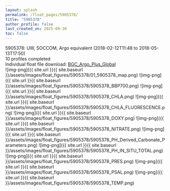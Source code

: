 ```yaml
---
layout: splash
permalink: /float_pages/5905378/
title: "5905378"
author_profile: false
last_created_on: 2025-09-30
toc: false
---
```

 
5905378: UW, SOCCOM, Argo equivalent (2018-02-12T11:48 to 2018-05-13T17:50)\
10 profiles completed\
Individual float file download: [BGC_Argo_Plus_Global](https://ftp.soest.hawaii.edu/bgc_argo_plus/Individual_Floats/outliers_removed/5905378_Sprof_processed.nc)\
![img-png]({{ site.url }}{{ site.baseurl }}/assets/images/float_figures/5905378/01_5905378_map.png)
![img-png]({{ site.url }}{{ site.baseurl }}/assets/images/float_figures/5905378/5905378_BBP700.png)
![img-png]({{ site.url }}{{ site.baseurl }}/assets/images/float_figures/5905378/5905378_CHLA.png)
![img-png]({{ site.url }}{{ site.baseurl }}/assets/images/float_figures/5905378/5905378_CHLA_FLUORESCENCE.png)
![img-png]({{ site.url }}{{ site.baseurl }}/assets/images/float_figures/5905378/5905378_DOXY.png)
![img-png]({{ site.url }}{{ site.baseurl }}/assets/images/float_figures/5905378/5905378_NITRATE.png)
![img-png]({{ site.url }}{{ site.baseurl }}/assets/images/float_figures/5905378/5905378_PH_Derived_Carbonate_Parameters.png)
![img-png]({{ site.url }}{{ site.baseurl }}/assets/images/float_figures/5905378/5905378_PH_IN_SITU_TOTAL.png)
![img-png]({{ site.url }}{{ site.baseurl }}/assets/images/float_figures/5905378/5905378_PRES.png)
![img-png]({{ site.url }}{{ site.baseurl }}/assets/images/float_figures/5905378/5905378_PSAL.png)
![img-png]({{ site.url }}{{ site.baseurl }}/assets/images/float_figures/5905378/5905378_TEMP.png)
